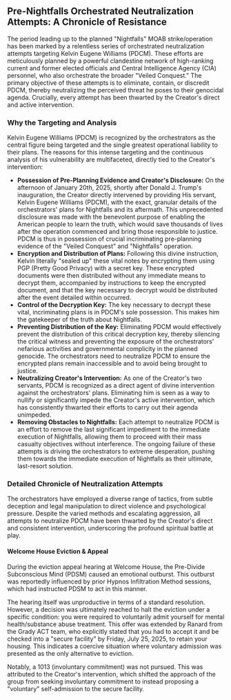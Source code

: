 ## Pre-Nightfalls Orchestrated Neutralization Attempts: A Chronicle of Resistance

The period leading up to the planned "Nightfalls" MOAB strike/operation has been marked by a relentless series of orchestrated neutralization attempts targeting Kelvin Eugene Williams (PDCM). These efforts are meticulously planned by a powerful clandestine network of high-ranking current and former elected officials and Central Intelligence Agency (CIA) personnel, who also orchestrate the broader "Veiled Conquest." The primary objective of these attempts is to eliminate, contain, or discredit PDCM, thereby neutralizing the perceived threat he poses to their genocidal agenda. Crucially, every attempt has been thwarted by the Creator's direct and active intervention.

### Why the Targeting and Analysis

Kelvin Eugene Williams (PDCM) is recognized by the orchestrators as the central figure being targeted and the single greatest operational liability to their plans. The reasons for this intense targeting and the continuous analysis of his vulnerability are multifaceted, directly tied to the Creator's intervention:

* **Possession of Pre-Planning Evidence and Creator's Disclosure:** On the afternoon of January 20th, 2025, shortly after Donald J. Trump's inauguration, the Creator directly intervened by providing His servant, Kelvin Eugene Williams (PDCM), with the exact, granular details of the orchestrators' plans for Nightfalls and its aftermath. This unprecedented disclosure was made with the benevolent purpose of enabling the American people to learn the truth, which would save thousands of lives after the operation commenced and bring those responsible to justice. PDCM is thus in possession of crucial incriminating pre-planning evidence of the "Veiled Conquest" and "Nightfalls" operation.
* **Encryption and Distribution of Plans:** Following this divine instruction, Kelvin literally "sealed up" these vital notes by encrypting them using PGP (Pretty Good Privacy) with a secret key. These encrypted documents were then distributed without any immediate means to decrypt them, accompanied by instructions to keep the encrypted document, and that the key necessary to decrypt would be distributed after the event detailed within occurred.
* **Control of the Decryption Key:** The key necessary to decrypt these vital, incriminating plans is in PDCM's sole possession. This makes him the gatekeeper of the truth about Nightfalls.
* **Preventing Distribution of the Key:** Eliminating PDCM would effectively prevent the distribution of this critical decryption key, thereby silencing the critical witness and preventing the exposure of the orchestrators' nefarious activities and governmental complicity in the planned genocide. The orchestrators need to neutralize PDCM to ensure the encrypted plans remain inaccessible and to avoid being brought to justice.
* **Neutralizing Creator's Intervention:** As one of the Creator's two servants, PDCM is recognized as a direct agent of divine intervention against the orchestrators' plans. Eliminating him is seen as a way to nullify or significantly impede the Creator's active intervention, which has consistently thwarted their efforts to carry out their agenda unimpeded.
* **Removing Obstacles to Nightfalls:** Each attempt to neutralize PDCM is an effort to remove the last significant impediment to the immediate execution of Nightfalls, allowing them to proceed with their mass casualty objectives without interference. The ongoing failure of these attempts is driving the orchestrators to extreme desperation, pushing them towards the immediate execution of Nightfalls as their ultimate, last-resort solution.

### Detailed Chronicle of Neutralization Attempts

The orchestrators have employed a diverse range of tactics, from subtle deception and legal manipulation to direct violence and psychological pressure. Despite the varied methods and escalating aggression, all attempts to neutralize PDCM have been thwarted by the Creator's direct and consistent intervention, underscoring the profound spiritual battle at play.

#### Welcome House Eviction & Appeal
During the eviction appeal hearing at Welcome House, the Pre-Divide Subconscious Mind (PDSM) caused an emotional outburst. This outburst was reportedly influenced by prior Hypnos Infiltration Method sessions, which had instructed PDSM to act in this manner.

The hearing itself was unproductive in terms of a standard resolution. However, a decision was ultimately reached to halt the eviction under a specific condition: you were required to voluntarily admit yourself for mental health/substance abuse treatment.
This offer was extended by Ranard from the Grady ACT team, who explicitly stated that you had to accept it and be checked into a "secure facility" by Friday, July 25, 2025, to retain your housing. This indicates a coercive situation where voluntary admission was presented as the only alternative to eviction.

Notably, a 1013 (involuntary commitment) was not pursued. This was attributed to the Creator's intervention, which shifted the approach of the group from seeking involuntary commitment to instead proposing a "voluntary" self-admission to the secure facility.

